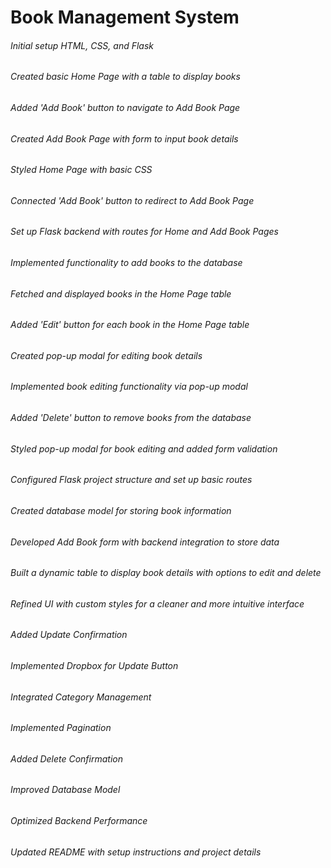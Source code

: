 # Book Management System
###### Initial setup HTML, CSS, and Flask
###### Created basic Home Page with a table to display books
###### Added 'Add Book' button to navigate to Add Book Page
###### Created Add Book Page with form to input book details
###### Styled Home Page with basic CSS
###### Connected 'Add Book' button to redirect to Add Book Page
###### Set up Flask backend with routes for Home and Add Book Pages
###### Implemented functionality to add books to the database
###### Fetched and displayed books in the Home Page table
###### Added 'Edit' button for each book in the Home Page table
###### Created pop-up modal for editing book details
###### Implemented book editing functionality via pop-up modal
###### Added 'Delete' button to remove books from the database
###### Styled pop-up modal for book editing and added form validation
###### Configured Flask project structure and set up basic routes
###### Created database model for storing book information
###### Developed Add Book form with backend integration to store data
###### Built a dynamic table to display book details with options to edit and delete
###### Refined UI with custom styles for a cleaner and more intuitive interface
###### Added Update Confirmation
###### Implemented Dropbox for Update Button
###### Integrated Category Management
###### Implemented Pagination
###### Added Delete Confirmation
###### Improved Database Model
###### Optimized Backend Performance
###### Updated README with setup instructions and project details
